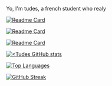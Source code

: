Yo, I'm tudes, a french student who realy

[![Readme Card](https://github-readme-stats.vercel.app/api/pin/?username=tudes00&repo=VulnHunter&theme=dracula&locale=fr)](https://github.com/tudes00/VulnHunter)

[![Readme Card](https://github-readme-stats.vercel.app/api/pin/?username=tudes00&repo=discord-bot&theme=dracula&locale=fr)](https://github.com/tudes00/discord-bot)

[![Readme Card](https://github-readme-stats.vercel.app/api/pin/?username=tudes00&repo=aomp&theme=dracula&locale=fr)](https://github.com/tudes00/aomp)

[![<Tudes GitHub stats](https://github-readme-stats.vercel.app/api?username=tudes00&show_icons=true&theme=dracula&show=reviews,prs_merged,prs_merged_percentage&locale=fr)](https://github.com/tudes00)

[![Top Languages](https://github-readme-stats.vercel.app/api/top-langs/?username=tudes00&theme=dracula&hide=gherkin,batchfile&layout=compact&locale=fr)]()

[![GitHub Streak](https://github-readme-streak-stats-for-me.vercel.app?user=tudes00&theme=darcula&locale=fr&date_format=j%20M%5B%20Y%5D&mode=weekly)](https://github.com/tudes00)

